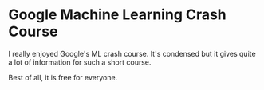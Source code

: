 # Google Machine Learning Crash Course
<p>I really enjoyed Google's ML crash course. It's condensed but it gives quite a lot of information for such a short course.</p>
<p>Best of all, it is free for everyone.</p>
